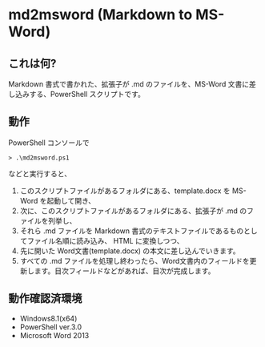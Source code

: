 # md2msword (Markdown to MS-Word)

## これは何?

Markdown 書式で書かれた、拡張子が .md のファイルを、MS-Word 文書に差し込みする、PowerShell スクリプトです。

## 動作

PowerShell コンソールで

    > .\md2msword.ps1

などと実行すると、

1. このスクリプトファイルがあるフォルダにある、template.docx を MS-Word を起動して開き、
2. 次に、このスクリプトファイルがあるフォルダにある、拡張子が .md のファイルを列挙し、
3. それら .md ファイルを Markdown 書式のテキストファイルであるものとしてファイル名順に読み込み、 HTML に変換しつつ、
4. 先に開いた Word文書(template.docx) の本文に差し込んでいきます。
5. すべての .md ファイルを処理し終わったら、Word文書内のフィールドを更新します。目次フィールドなどがあれば、目次が完成します。

## 動作確認済環境

- Windows8.1(x64)
- PowerShell ver.3.0
- Microsoft Word 2013
